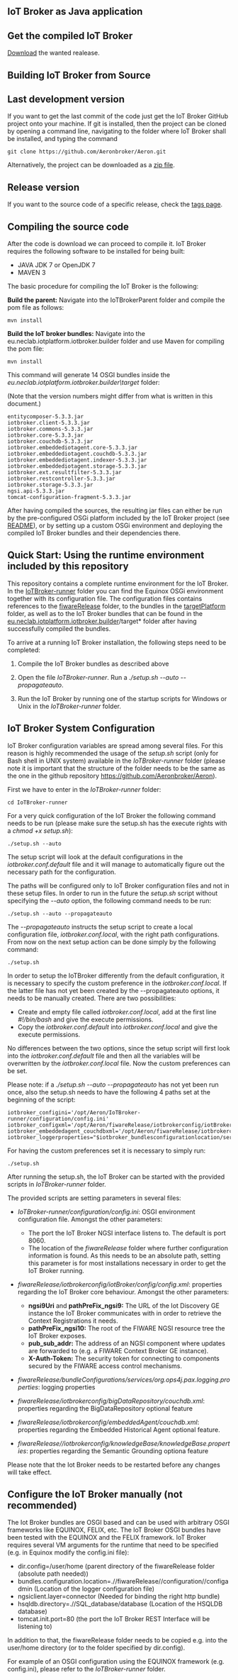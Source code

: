 IoT Broker as Java application
---

Get the compiled IoT Broker
----

[Download](https://catalogue.fiware.org/enablers/iot-broker/downloads) the wanted realease.


Building IoT Broker from Source
----

Last development version
-----

If you want to get the last commit of the code just get the IoT Broker GitHub project onto your machine. If git is installed, then the project can be cloned by opening a command line, navigating to the folder where IoT Broker shall be installed, and typing the command
 
```
git clone https://github.com/Aeronbroker/Aeron.git
```

Alternatively, the project can be downloaded as a [zip file](https://github.com/Aeronbroker/Aeron/archive/master.zip).

Release version
-----
If you want to the source code of a specific release, check the [tags page](https://github.com/Aeronbroker/Aeron/tags).

Compiling the source code
-----
After the code is download we can proceed to compile it. IoT Broker requires the following software to be installed for being built:

* JAVA JDK 7 or OpenJDK 7
* MAVEN 3

The basic procedure for compiling the IoT Broker is the following:

**Build the parent:** Navigate into the IoTBrokerParent folder and compile the pom file as follows:

```
mvn install
```

**Build the IoT broker bundles:** Navigate into the eu.neclab.iotplatform.iotbroker.builder folder and use Maven for compiling the pom file:

```
mvn install
```

  This command will generate 14 OSGI bundles inside the *eu.neclab.iotplatform.iotbroker.builder\target* folder:

  (Note that the version numbers might differ from what is
  written in this document.)

```
entitycomposer-5.3.3.jar
iotbroker.client-5.3.3.jar
iotbroker.commons-5.3.3.jar
iotbroker.core-5.3.3.jar
iotbroker.couchdb-5.3.3.jar
iotbroker.embeddediotagent.core-5.3.3.jar
iotbroker.embeddediotagent.couchdb-5.3.3.jar
iotbroker.embeddediotagent.indexer-5.3.3.jar
iotbroker.embeddediotagent.storage-5.3.3.jar
iotbroker.ext.resultfilter-5.3.3.jar
iotbroker.restcontroller-5.3.3.jar
iotbroker.storage-5.3.3.jar
ngsi.api-5.3.3.jar
tomcat-configuration-fragment-5.3.3.jar
```


After having compiled the sources, the resulting jar files can either be run by the pre-configured OSGi platform included by the IoT Broker project (see [README](https://github.com/Aeronbroker/Aeron#quick-start-using-the-runtime-environment-included-by-this-repository)), or by setting up a custom OSGi environment and deploying the compiled IoT Broker bundles and their dependencies there.

Quick Start: Using the runtime environment included by this repository
----

This repository contains a complete runtime environment for the IoT Broker. In the [IoTBroker-runner](https://github.com/Aeronbroker/Aeron/tree/master/IoTBroker-runner) folder you can find the Equinox OSGi environment together with its configuration file. The configuration files contains references to the [fiwareRelease](https://github.com/Aeronbroker/Aeron/tree/master/fiwareRelease) folder, to the bundles in the [targetPlatform](https://github.com/Aeronbroker/Aeron/tree/master/targetPlatform) folder, as well as to the IoT Broker bundles that can be found in the [eu.neclab.iotplatform.iotbroker.builder](https://github.com/Aeronbroker/Aeron/tree/master/eu.neclab.iotplatform.iotbroker.builder)/target* folder after having successfully compiled the bundles.

To arrive at a running IoT Broker installation, the following steps need to be completed:

1. Compile the IoT Broker bundles as described above

2. Open the file *IoTBroker-runner*. Run a *./setup.sh --auto --propagateauto*.

3. Run the IoT Broker by running one of the startup scripts for Windows or Unix in the *IoTBroker-runner* folder.

IoT Broker System Configuration
----

IoT Broker configuration variables are spread among several files. For this reason is highly recommended the usage of the *setup.sh* script (only for Bash shell in UNIX system) available in the *IoTBroker-runner* folder (please note it is important that the structure of the folder needs to be the same as the one in the github repository https://github.com/Aeronbroker/Aeron).

First we have to enter in the *IoTBroker-runner* folder:
```
cd IoTBroker-runner
```

For a very quick configuration of the IoT Broker the following command needs to be run (please make sure the setup.sh has the execute rights with a *chmod +x setup.sh*):
```
./setup.sh --auto
```

The setup script will look at the default configurations in the *iotbroker.conf.default* file and it will manage to automatically figure out the necessary path for the configuration.

The paths will be configured only to IoT Broker configuration files and not in these setup files. In order to run in the future the *setup.sh* script without specifying the *--auto* option, the following command needs to be run:
```
./setup.sh --auto --propagateauto
```

The *--propagateauto* instructs the setup script to create a local configuration file, *iotbroker.conf.local*, with the right path configurations. From now on the next setup action can be done simply by the following command:
```
./setup.sh
```

In order to setup the IoTBroker differently from the default configuration, it is necessary to specify the custom preference in the *iotbroker.conf.local*. If the latter file has not yet been created by the --propagateauto options, it needs to be manually created. There are two possibilities:
* Create and empty file called *iotbroker.conf.local*, add at the first line *#!/bin/bash* and give the execute permissions.
* Copy the *iotbroker.conf.default* into *iotbroker.conf.local* and give the execute permissions.

No differences between the two options, since the setup script will first look into the *iotbroker.conf.default* file and then all the variables will be overwritten by the *iotbroker.conf.local* file.
Now the custom preferences can be set.

Please note: if a *./setup.sh --auto --propagateauto* has not yet been run once, also the setup.sh needs to have the following 4 paths set at the beginning of the script:
```
iotbroker_configini='/opt/Aeron/IoTBroker-runner/configuration/config.ini'
iotbroker_configxml='/opt/Aeron/fiwareRelease/iotbrokerconfig/iotBroker/config/config.xml'
iotbroker_embeddedagent_couchdbxml='/opt/Aeron/fiwareRelease/iotbrokerconfig/embeddedAgent/couchdb.xml'
iotbroker_loggerproperties="$iotbroker_bundlesconfigurationlocation/services/org.ops4j.pax.logging.properties"

```

For having the custom preferences set it is necessary to simply run:
```
./setup.sh
```

After running the setup.sh, the IoT Broker can be started with the provided scripts in *IoTBroker-runner* folder.

The provided scripts are setting parameters in several files:

- *IoTBroker-runner/configuration/config.ini*: OSGI environment configuration file. Amongst the other parameters:

	- The port the IoT Broker NGSI interface listens to. The default is port 8060.
	- The location of the *fiwareRelease* folder where further configuration information is found. As this needs to be an absolute path, setting this parameter is for most installations necessary in order to get the IoT Broker running.

- *fiwareRelease/iotbrokerconfig/iotBroker/config/config.xml*: properties regarding the IoT Broker core behaviour. Amongst the other parameters:
   
	-  **ngsi9Uri** and **pathPreFix_ngsi9:** The URL of the Iot Discovery GE instance the IoT Broker communicates with in order to retrieve the Context Registrations it needs.
 	- **pathPreFix_ngsi10:** The root of the FIWARE NGSI resource tree the IoT Broker exposes.
 	- **pub_sub_addr:** The address of an NGSI component where updates are forwarded to (e.g. a FIWARE Context Broker GE instance).
	- **X-Auth-Token:** The security token for connecting to components secured by the FIWARE access control mechanisms.

- *fiwareRelease/bundleConfigurations/services/org.ops4j.pax.logging.properties*: logging 
properties

- *fiwareRelease/iotbrokerconfig/bigDataRepository/couchdb.xml*: properties regarding the 
BigDataRepository optional feature

- *fiwareRelease/iotbrokerconfig/embeddedAgent/couchdb.xml*: properties regarding the Embedded Historical Agent optional feature.

- *fiwareRelease//iotbrokerconfig/knowledgeBase/knowledgeBase.properties*: properties regarding the Semantic Grounding optiona feature

Please note that the Iot Broker needs to be restarted before any changes will take effect.

Configure the IoT Broker manually (not recommended)
----
The Iot Broker bundles are OSGI based and can be used with arbitrary OSGI frameworks like EQUINOX, FELIX, etc.
The IoT Broker OSGI bundles have been tested with the EQUINOX and the FELIX framework.
IoT Broker requires several VM arguments for the runtime that need to be specified (e.g. in Equinox modify the config.ini file):

* dir.config=/user/home (parent directory of the fiwareRelease folder (absolute path needed))
* bundles.configuration.location=.//fiwareRelease//configuration//configadmin (Location of the
logger configuration file)
* ngsiclient.layer=connector (Needed for binding the right http bundle)
* hsqldb.directory=.//SQL_database/database (Location of the HSQLDB database)
* tomcat.init.port=80 (the port the IoT Broker REST Interface will be listening to)

In addition to that, the fiwareRelease folder needs to be copied e.g. into the user/home directory (or to the folder specified by dir.config).

For example of an OSGI configuration using the EQUINOX framework (e.g. config.ini), please refer to the *IoTBroker-runner* folder.
